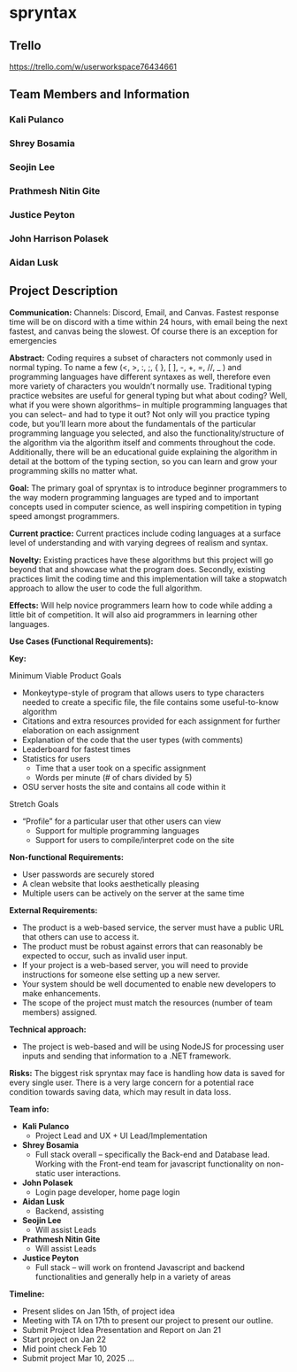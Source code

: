 # spryntax
## Trello
https://trello.com/w/userworkspace76434661
## Team Members and Information
### Kali Pulanco  

### Shrey Bosamia  

### Seojin Lee  

### Prathmesh Nitin Gite  

### Justice Peyton  

### John Harrison Polasek  

### Aidan Lusk

## Project Description

**Communication:** Channels: Discord, Email, and Canvas. Fastest response time will be on discord with a time within 24 hours, with email being the next fastest, and canvas being the slowest. Of course there is an exception for emergencies 

**Abstract:** Coding requires a subset of characters not commonly used in normal typing. To name a few (\<, \>, :, ;, { }, \[ \], \-, \+, \=, //, \_ ) and programming languages have different syntaxes as well, therefore even more variety of characters you wouldn’t normally use. Traditional typing practice websites are useful for general typing but what about coding? Well, what if you were shown algorithms– in multiple programming languages that you can select– and had to type it out? Not only will you practice typing code, but you’ll learn more about the fundamentals of the particular programming language you selected, and also the functionality/structure of the algorithm via the algorithm itself and comments throughout the code. Additionally, there will be an educational guide explaining the algorithm in detail at the bottom of the typing section, so you can learn and grow your programming skills no matter what.

**Goal:** The primary goal of spryntax is to introduce beginner programmers to the way modern programming languages are typed and to important concepts used in computer science, as well inspiring competition in typing speed amongst programmers.

**Current practice:** Current practices include coding languages at a surface level of understanding and with varying degrees of realism and syntax.

**Novelty:** Existing practices have these algorithms but this project will go beyond that and showcase what the program does. Secondly, existing practices limit the coding time and this implementation will take a stopwatch approach to allow the user to code the full algorithm.

**Effects:** Will help novice programmers learn how to code while adding a little bit of competition. It will also aid programmers in learning other languages. 

**Use Cases (Functional Requirements):**

**Key:**

Minimum Viable Product Goals

- Monkeytype-style of program that allows users to type characters needed to create a specific file, the file contains some useful-to-know algorithm  
- Citations and extra resources provided for each assignment for further elaboration on each assignment  
- Explanation of the code that the user types (with comments)  
- Leaderboard for fastest times  
- Statistics for users  
  - Time that a user took on a specific assignment  
  - Words per minute (\# of chars divided by 5\)  
- OSU server hosts the site and contains all code within it

Stretch Goals

- “Profile” for a particular user that other users can view  
  - Support for multiple programming languages  
  - Support for users to compile/interpret code on the site

**Non-functional Requirements:** 

- User passwords are securely stored  
- A clean website that looks aesthetically pleasing  
- Multiple users can be actively on the server at the same time

**External Requirements:** 

- The product is a web-based service, the server must have a public URL that others can use to access it.   
- The product must be robust against errors that can reasonably be expected to occur, such as invalid user input.  
- If your project is a web-based server, you will need to provide instructions for someone else setting up a new server.   
- Your system should be well documented to enable new developers to make enhancements.  
- The scope of the project must match the resources (number of team members) assigned.

**Technical approach:**

- The project is web-based and will be using NodeJS for processing user inputs and sending that information to a .NET framework.

**Risks:** The biggest risk spryntax may face is handling how data is saved for every single user. There is a very large concern for a potential race condition towards saving data, which may result in data loss.

**Team info:**  

- **Kali Pulanco**  
  - Project Lead and UX \+ UI Lead/Implementation  
- **Shrey Bosamia**  
  - Full stack overall – specifically the Back-end and Database lead. Working with the Front-end team for javascript functionality on non-static user interactions.  
- **John Polasek**  
  - Login page developer, home page login  
- **Aidan Lusk**   
  - Backend, assisting  
- **Seojin Lee**  
  -   Will assist Leads
- **Prathmesh Nitin Gite**  
  -   Will assist Leads
- **Justice Peyton**  
  - Full stack – will work on frontend Javascript and backend functionalities and generally help in a variety of areas

**Timeline:** 

- Present slides on Jan 15th, of project idea  
- Meeting with TA on 17th to present our project to present our outline.  
- Submit Project Idea Presentation and Report on Jan 21  
- Start project on Jan 22  
- Mid point check Feb 10  
- Submit project Mar 10, 2025
...

